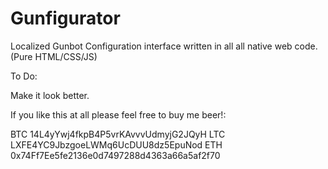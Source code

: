 # Gunfigurator
Localized Gunbot Configuration interface written in all all native web code. (Pure HTML/CSS/JS)

To Do:

Make it look better.

If you like this at all please feel free to buy me beer!:

BTC 14L4yYwj4fkpB4P5vrKAvvvUdmyjG2JQyH
LTC LXFE4YC9JbzgoeLWMq6UcDUU8dz5EpuNod
ETH 0x74Ff7Ee5fe2136e0d7497288d4363a66a5af2f70
